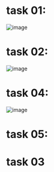 # task 01:
![image](https://github.com/user-attachments/assets/8dc469e5-cdeb-49ef-9878-f975a8061300)
# task 02:
![image](https://github.com/user-attachments/assets/a37de116-51bd-431e-b5a1-7871cc1353ce)
# task 04:
![image](https://github.com/user-attachments/assets/ca2b78f2-43b2-4505-8dd1-4ef9afcf3e05)
# task 05:

# task 03
